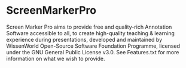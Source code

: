 # ScreenMarkerPro
Screen Marker Pro aims to provide free and quality-rich Annotation Software accessible to all, to create high-quality teaching &amp; learning experience during presentations, developed and maintained by WissenWorld Open-Source Software Foundation Programme, licensed under the GNU General Public License v3.0.
See Features.txt for more information on what we wish to provide.
